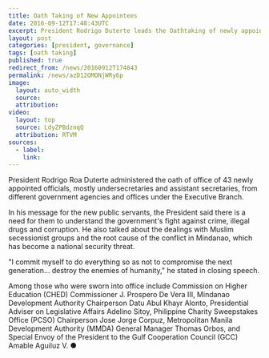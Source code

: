 ```yaml
---
title: Oath Taking of New Appointees
date: 2016-09-12T17:48:43UTC
excerpt: President Rodrigo Duterte leads the Oathtaking of newly appointed Officials at Heroes Hall, Malacañang September 12, 2016.
layout: post
categories: [president, governance]
tags: [oath taking]
published: true
redirect_from: /news/20160912T174843
permalink: /news/azD12OMONjWRy6p
image:
  layout: auto_width
  source: 
  attribution: 
video:
  layout: top
  source: LdyZPBdznqQ
  attribution: RTVM 
sources:
  - label:
    link:
---
```


President Rodrigo Roa Duterte administered the oath of office of 43 newly appointed officials, mostly undersecretaries and assistant secretaries, from different government agencies and offices under the Executive Branch.

In his message for the new public servants, the President said there is a need for them to understand the government's fight against crime, illegal drugs and corruption. He also talked about the dealings with Muslim secessionist groups and the root cause of the conflict in Mindanao, which has become a national security threat.

"I commit myself to do everything so as not to compromise the next generation… destroy the enemies of humanity," he stated in closing speech.

Among those who were sworn into office include Commission on Higher Education (CHED) Commissioner J. Prospero De Vera III, Mindanao Development Authority Chairperson Datu Abul Khayr Alonto, Presidential Adviser on Legislative Affairs Adelino Sitoy, Philippine Charity Sweepstakes Office (PCSO) Chairperson Jose Jorge Corpuz, Metropolitan Manila Development Authority (MMDA) General Manager Thomas Orbos, and Special Envoy of the President to the Gulf Cooperation Council (GCC) Amable Aguiluz V.
&#x25cf;


